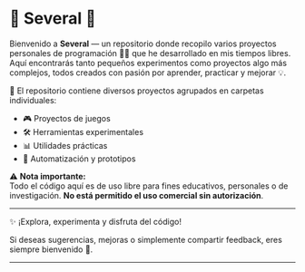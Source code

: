 # 🚀 Several 🎯

Bienvenido a **Several** — un repositorio donde recopilo varios proyectos personales de programación 🧑‍💻 que he desarrollado en mis tiempos libres. Aquí encontrarás tanto pequeños experimentos como proyectos algo más complejos, todos creados con pasión por aprender, practicar y mejorar 💡.

📂 El repositorio contiene diversos proyectos agrupados en carpetas individuales:

- 🎮 Proyectos de juegos
- 🛠️ Herramientas experimentales
- 📊 Utilidades prácticas
- 🤖 Automatización y prototipos

⚠ **Nota importante:**  
Todo el código aquí es de uso libre para fines educativos, personales o de investigación. **No está permitido el uso comercial sin autorización**.

---

✨ ¡Explora, experimenta y disfruta del código!

Si deseas sugerencias, mejoras o simplemente compartir feedback, eres siempre bienvenido 🙌.

---
